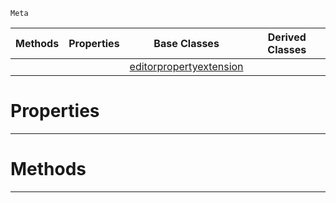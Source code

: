  `Meta`

|Methods|Properties|Base Classes|Derived Classes|
|---|---|---|---|
| | |[editorpropertyextension](https://github.com/PlasmaEngine/PlasmaDocs/blob/master/code_reference/class_reference/editorpropertyextension.markdown)| |


 #  Properties


---  
 #  Methods


---  
 

 
